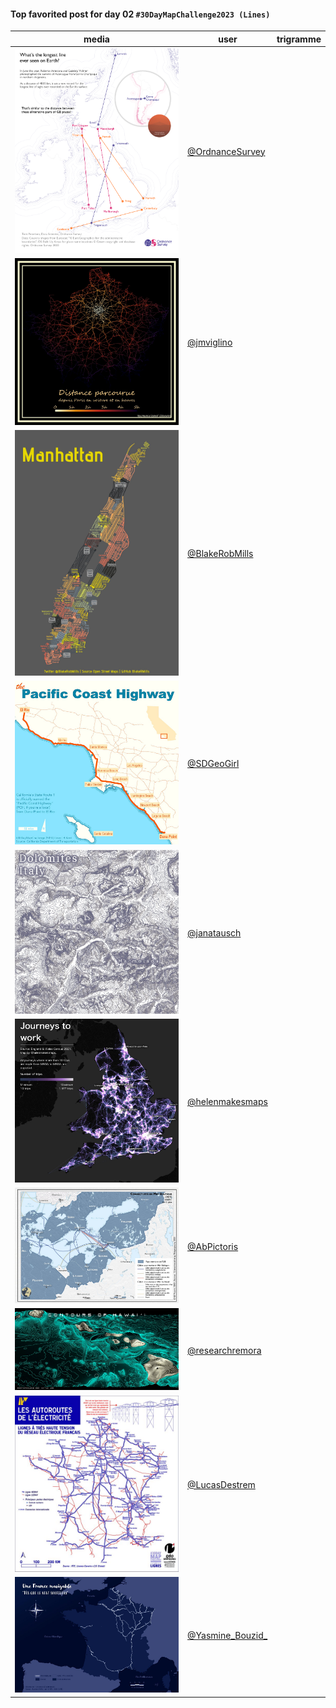 #### Top favorited post for day 02 `#30DayMapChallenge2023 (Lines)`

| media | user | trigramme |
|-------|------|-----------|
|![image](../uploads/5d9b82cd0d7fe6e2f1fae46cb94ffa2c/image.png)|[@OrdnanceSurvey](https://twitter.com/OrdnanceSurvey/status/1720132072759607506)|  |
|![image](../uploads/6088f113db941887f67cb697d85eef75/image.png)|[@jmviglino](https://twitter.com/jmviglino/status/1719972609809367513)|  |
|![image](../uploads/815e1da65251eb4f7455095b7bdbe29f/image.png)|[@BlakeRobMills](https://twitter.com/BlakeRobMills/status/1720232732528177432)|  |
|![image](../uploads/37ef6de8c4ba32aff3dbd16db22c5de0/image.png)|[@SDGeoGirl](https://twitter.com/SDGeoGirl/status/1720260109245538680)|  |
|![image](../uploads/dbf8d68f8df4c890f75831172a8e6174/image.png)|[@janatausch](https://twitter.com/janatausch/status/1720203450724573243)|  |
|![image](../uploads/27a07880580b84b5ea47a2ea03dafac7/image.png)|[@helenmakesmaps](https://twitter.com/helenmakesmaps/status/1720051995724198074)|  |
|![image](../uploads/ab0c50cfa76d8f2d62bdc1713d6a7d3e/image.png)|[@AbPictoris](https://twitter.com/AbPictoris/status/1720105481039954177)|  |
|![image](../uploads/9abb11583ef2765346c7ca8a63fb45a7/image.png)|[@researchremora](https://twitter.com/researchremora/status/1720095318111576473)|  |
|![image](../uploads/573fe8c4dda94b11ea289c8b270ccce1/image.png)|[@LucasDestrem](https://twitter.com/LucasDestrem/status/1719990909687796051)|  |
|![image](../uploads/abf6120f658213667a7593165081e688/image.png)|[@Yasmine_Bouzid_](https://twitter.com/Yasmine_Bouzid_/status/1719989676851728421)|  |